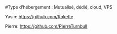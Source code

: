 #Type d’hébergement : Mutualisé, dédié, cloud, VPS

Yasin: https://github.com/Rokette

Pierre: https://github.com/PierreTurnbull
